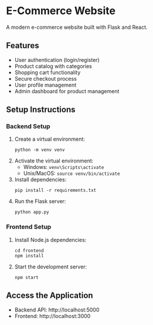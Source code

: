 # E-Commerce Website

A modern e-commerce website built with Flask and React.

## Features
- User authentication (login/register)
- Product catalog with categories
- Shopping cart functionality
- Secure checkout process
- User profile management
- Admin dashboard for product management

## Setup Instructions

### Backend Setup
1. Create a virtual environment:
   ```
   python -m venv venv
   ```
2. Activate the virtual environment:
   - Windows: `venv\Scripts\activate`
   - Unix/MacOS: `source venv/bin/activate`
3. Install dependencies:
   ```
   pip install -r requirements.txt
   ```
4. Run the Flask server:
   ```
   python app.py
   ```

### Frontend Setup
1. Install Node.js dependencies:
   ```
   cd frontend
   npm install
   ```
2. Start the development server:
   ```
   npm start
   ```

## Access the Application
- Backend API: http://localhost:5000
- Frontend: http://localhost:3000
